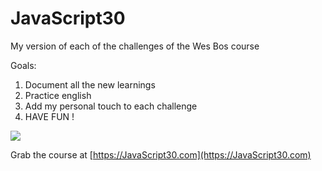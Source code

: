 # JavaScript30

My version of each of the challenges of the Wes Bos course

Goals:

1. Document all the new learnings
2. Practice english
3. Add my personal touch to each challenge
3. HAVE FUN !


![](https://javascript30.com/images/JS3-social-share.png)

Grab the course at [https://JavaScript30.com](https://JavaScript30.com)